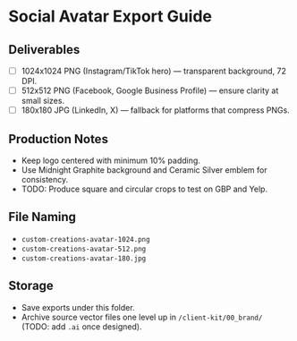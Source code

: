 # Social Avatar Export Guide

## Deliverables
- [ ] 1024x1024 PNG (Instagram/TikTok hero) — transparent background, 72 DPI.
- [ ] 512x512 PNG (Facebook, Google Business Profile) — ensure clarity at small sizes.
- [ ] 180x180 JPG (LinkedIn, X) — fallback for platforms that compress PNGs.

## Production Notes
- Keep logo centered with minimum 10% padding.
- Use Midnight Graphite background and Ceramic Silver emblem for consistency.
- TODO: Produce square and circular crops to test on GBP and Yelp.

## File Naming
- `custom-creations-avatar-1024.png`
- `custom-creations-avatar-512.png`
- `custom-creations-avatar-180.jpg`

## Storage
- Save exports under this folder.
- Archive source vector files one level up in `/client-kit/00_brand/` (TODO: add `.ai` once designed).
